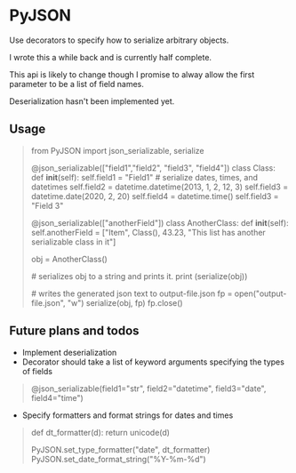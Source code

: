 # PyJSON #

Use decorators to specify how to serialize arbitrary objects.

I wrote this a while back and is currently half complete.

This api is likely to change though I promise to alway allow the first parameter to
be a list of field names.

Deserialization hasn't been implemented yet.

## Usage ##

> from PyJSON import json_serializable, serialize
>
> @json_serializable(["field1","field2", "field3", "field4"])
> class Class:
>     def __init__(self):
>        self.field1 = "Field1"
>        # serialize dates, times, and datetimes
>        self.field2 = datetime.datetime(2013, 1, 2, 12, 3)
>        self.field3 = datetime.date(2020, 2, 20)
>        self.field4 = datetime.time()
>        self.field3 = "Field 3"
>
> @json_serializable(["anotherField"])
> class AnotherClass:
>     def __init__(self):
>        self.anotherField = ["Item", Class(), 43.23, "This list has another serializable class in it"]
>
> 
> obj = AnotherClass()
>
> \# serializes obj to a string and prints it.
> print (serialize(obj))
>
> \# writes the generated json text to output-file.json
> fp = open("output-file.json", "w")
> serialize(obj, fp)
> fp.close()
>

## Future plans and todos ##

* Implement deserialization
* Decorator should take a list of keyword arguments specifying the types of fields
> @json_serializable(field1="str", field2="datetime", field3="date", field4="time")
* Specify formatters and format strings for dates and times
> def dt_formatter(d):
>     return unicode(d)
>
> PyJSON.set_type_formatter("date", dt_formatter)
> PyJSON.set_date_format_string("%Y-%m-%d")

